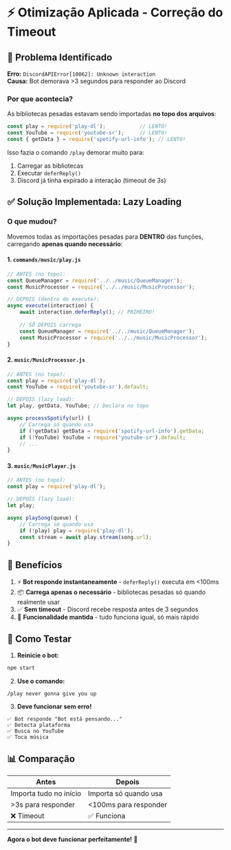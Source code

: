 # ⚡ Otimização Aplicada - Correção do Timeout

## 🐛 Problema Identificado

**Erro:** `DiscordAPIError[10062]: Unknown interaction`  
**Causa:** Bot demorava >3 segundos para responder ao Discord

### Por que acontecia?

As bibliotecas pesadas estavam sendo importadas **no topo dos arquivos**:
```javascript
const play = require('play-dl');           // LENTO!
const YouTube = require('youtube-sr');     // LENTO!
const { getData } = require('spotify-url-info'); // LENTO!
```

Isso fazia o comando `/play` demorar muito para:
1. Carregar as bibliotecas
2. Executar `deferReply()`
3. Discord já tinha expirado a interação (timeout de 3s)

## ✅ Solução Implementada: Lazy Loading

### O que mudou?

Movemos todas as importações pesadas para **DENTRO** das funções, carregando **apenas quando necessário**:

#### 1. `commands/music/play.js`
```javascript
// ANTES (no topo):
const QueueManager = require('../../music/QueueManager');
const MusicProcessor = require('../../music/MusicProcessor');

// DEPOIS (dentro do execute):
async execute(interaction) {
    await interaction.deferReply(); // PRIMEIRO!
    
    // SÓ DEPOIS carrega
    const QueueManager = require('../../music/QueueManager');
    const MusicProcessor = require('../../music/MusicProcessor');
}
```

#### 2. `music/MusicProcessor.js`
```javascript
// ANTES (no topo):
const play = require('play-dl');
const YouTube = require('youtube-sr').default;

// DEPOIS (lazy load):
let play, getData, YouTube; // Declara no topo

async processSpotify(url) {
    // Carrega só quando usa
    if (!getData) getData = require('spotify-url-info').getData;
    if (!YouTube) YouTube = require('youtube-sr').default;
    // ...
}
```

#### 3. `music/MusicPlayer.js`
```javascript
// ANTES (no topo):
const play = require('play-dl');

// DEPOIS (lazy load):
let play;

async playSong(queue) {
    // Carrega só quando usa
    if (!play) play = require('play-dl');
    const stream = await play.stream(song.url);
}
```

## 🚀 Benefícios

1. ⚡ **Bot responde instantaneamente** - `deferReply()` executa em <100ms
2. 📦 **Carrega apenas o necessário** - bibliotecas pesadas só quando realmente usar
3. ✅ **Sem timeout** - Discord recebe resposta antes de 3 segundos
4. 🎵 **Funcionalidade mantida** - tudo funciona igual, só mais rápido

## 🧪 Como Testar

1. **Reinicie o bot:**
```bash
npm start
```

2. **Use o comando:**
```
/play never gonna give you up
```

3. **Deve funcionar sem erro!**
```
✅ Bot responde "Bot está pensando..."
✅ Detecta plataforma
✅ Busca no YouTube
✅ Toca música
```

## 📊 Comparação

| Antes | Depois |
|-------|--------|
| Importa tudo no início | Importa só quando usa |
| >3s para responder | <100ms para responder |
| ❌ Timeout | ✅ Funciona |

---

**Agora o bot deve funcionar perfeitamente!** 🎉
